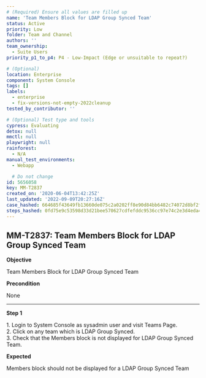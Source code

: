```yaml
---
# (Required) Ensure all values are filled up
name: 'Team Members Block for LDAP Group Synced Team'
status: Active
priority: Low
folder: Team and Channel
authors: ''
team_ownership:
  - Suite Users
priority_p1_to_p4: P4 - Low-Impact (Edge or unsuitable to repeat?)

# (Optional)
location: Enterprise
component: System Console
tags: []
labels:
  - enterprise
  - fix-versions-not-empty-2022cleanup
tested_by_contributor: ''

# (Optional) Test type and tools
cypress: Evaluating
detox: null
mmctl: null
playwright: null
rainforest:
  - N/A
manual_test_environments:
  - Webapp

  # Do not change
id: 5656058
key: MM-T2837
created_on: '2020-06-04T13:42:25Z'
last_updated: '2022-09-09T20:27:16Z'
case_hashed: 664685f43649fb13660de075c2a0202ff8e90d84bb6482c74072d8bf2fd18f3c1baf02f359391c66faa8650d2372372c
steps_hashed: 0fd75e9c53598d33d21bee570627cdfefddc9536cc97e74c2e3d4eda4931f79fe7fd3a3115a36cc9d22761b9588b7761
---
```


<!-- (Auto-generated) Based on frontmatter's "key" and "name" -->

## MM-T2837: Team Members Block for LDAP Group Synced Team

**Objective**

Team Members Block for LDAP Group Synced Team

**Precondition**

None

---

**Step 1**

1\. Login to System Console as sysadmin user and visit Teams Page.\
2\. Click on any team which is LDAP Group Synced.\
3\. Check that the Members block is not displayed for LDAP Group Synced Team.

**Expected**

Members block should not be displayed for a LDAP Group Synced Team
